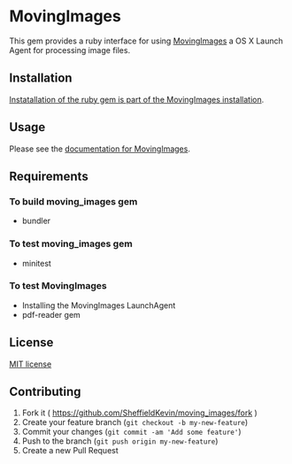 # MovingImages

This gem provides a ruby interface for using [MovingImages](http://zukini.eu/docs/Contents) a OS X Launch Agent for processing image files.

## Installation

[Instatallation of the ruby gem is part of the MovingImages installation](http://zukini.eu/docs/home).

## Usage

Please see the [documentation for MovingImages](http://yvs.eu.com/MovingImages/docs/Contents).

## Requirements

### To build moving_images gem

* bundler

### To test moving_images gem

* minitest

### To test MovingImages

* Installing the MovingImages LaunchAgent
* pdf-reader gem

## License

[MIT license](LICENSE.txt)

## Contributing

1. Fork it ( https://github.com/SheffieldKevin/moving_images/fork )
2. Create your feature branch (`git checkout -b my-new-feature`)
3. Commit your changes (`git commit -am 'Add some feature'`)
4. Push to the branch (`git push origin my-new-feature`)
5. Create a new Pull Request
